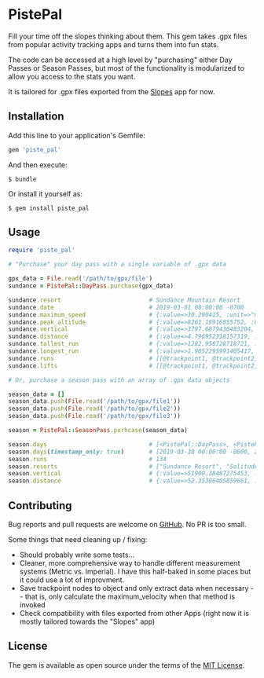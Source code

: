 # PistePal

Fill your time off the slopes thinking about them. This gem takes .gpx files from popular activity tracking apps and turns them into fun stats.

The code can be accessed at a high level by "purchasing" either Day Passes or Season Passes, but most of the functionality is modularized to allow you access to the stats you want.

It is tailored for .gpx files exported from the [Slopes](https://getslopes.com/) app for now.


## Installation

Add this line to your application's Gemfile:

```ruby
gem 'piste_pal'
```

And then execute:

    $ bundle

Or install it yourself as:

    $ gem install piste_pal

## Usage

```ruby
require 'piste_pal'

# "Purchase" your day pass with a single variable of .gpx data

gpx_data = File.read('/path/to/gpx/file')
sundance = PistePal::DayPass.purchase(gpx_data)

sundance.resort                         # Sundance Mountain Resort
sundance.date                           # 2019-03-01 00:00:00 -0700
sundance.maximum_speed                  # {:value=>30.290415, :unit=>"mph"}
sundance.peak_altitude                  # {:value=>8261.18916855752, :unit=>"feet"}
sundance.vertical                       # {:value=>3797.6879430483204, :unit=>"feet"}
sundance.distance                       # {:value=>4.796952318157319, :unit=>"miles"}
sundance.tallest_run                    # {:value=>1282.958728718721, :unit=>"feet"}
sundance.longest_run                    # {:value=>1.9052295991405417, :unit=>"miles"}
sundance.runs                           # [[@trackpoint1, @trackpoint2, ...], [@trackpoint1, @trackpoint2, ...]]
sundance.lifts                          # [[@trackpoint1, @trackpoint2, ...], [@trackpoint1, @trackpoint2, ...]]

# Or, purchase a season pass with an array of .gpx data objects

season_data = []
season_data.push(File.read('/path/to/gpx/file1'))
season_data.push(File.read('/path/to/gpx/file2'))
season_data.push(File.read('/path/to/gpx/file3'))

season = PistePal::SeasonPass.purhcase(season_data)

season.days                             # [<PistePal::DayPass>, <PistePal::DayPass>, ...]
season.days(timestamp_only: true)       # [2019-03-30 00:00:00 -0600, 2019-03-01 00:00:00 -0700, ...]
season.runs                             # 134
season.resorts                          # ["Sundance Resort", "Solitude Mountain Resort", "Park City Mountain Resort"]
season.vertical                         # {:value=>51900.38487275453, :unit=>"feet"}
season.distance                         # {:value=>52.35386405859661, :unit=>"miles"}
```

## Contributing

Bug reports and pull requests are welcome on [GitHub](https://github.com/joshmenden/piste_pal). No PR is too small.

Some things that need cleaning up / fixing:

* Should probably write some tests...
* Cleaner, more comprehensive way to handle different measurement systems (Metric vs. Imperial). I have this half-baked in some places but it could use a lot of improvment.
* Save trackpoint nodes to object and only extract data when necessary -- that is, only calculate the maximum_velocity when that method is invoked
* Check compatibility with files exported from other Apps (right now it is mostly tailored towards the "Slopes" app)

## License

The gem is available as open source under the terms of the [MIT License](https://opensource.org/licenses/MIT).
